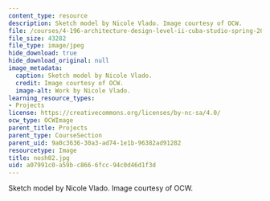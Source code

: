 ```yaml
---
content_type: resource
description: Sketch model by Nicole Vlado. Image courtesy of OCW.
file: /courses/4-196-architecture-design-level-ii-cuba-studio-spring-2004/a07991c0a59bc8666fcc94c0d46d1f3d_nosh02.jpg
file_size: 43282
file_type: image/jpeg
hide_download: true
hide_download_original: null
image_metadata:
  caption: Sketch model by Nicole Vlado.
  credit: Image courtesy of OCW.
  image-alt: Work by Nicole Vlado.
learning_resource_types:
- Projects
license: https://creativecommons.org/licenses/by-nc-sa/4.0/
ocw_type: OCWImage
parent_title: Projects
parent_type: CourseSection
parent_uid: 9a0c3636-30a3-ad74-1e1b-96382ad91282
resourcetype: Image
title: nosh02.jpg
uid: a07991c0-a59b-c866-6fcc-94c0d46d1f3d
---
```

Sketch model by Nicole Vlado. Image courtesy of OCW.